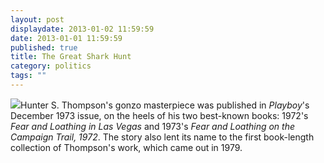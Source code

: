 ```yaml
---
layout: post
displaydate: 2013-01-02 11:59:59
date: 2013-01-01 11:59:59
published: true
title: The Great Shark Hunt
category: politics
tags: ""
---
```


![](http://sethmnookin.com/wp-content/uploads/2013/08/HST-edited-2.png)Hunter S. Thompson's gonzo masterpiece was published in _Playboy_'s December 1973 issue, on the heels of his two best-known books: 1972's _Fear and Loathing in Las Vegas_ and 1973's _Fear and Loathing on the Campaign Trail, 1972_. The story also lent its name to the first book-length collection of Thompson's work, which came out in 1979.